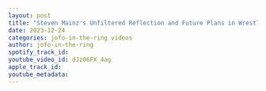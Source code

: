 ```yaml
---
layout: post
title: "Steven Mainz's Unfiltered Reflection and Future Plans in Wrestling Academy / Lutte Academie"
date: 2023-12-24
categories: jofo-in-the-ring videos
author: jofo-in-the-ring
spotify_track_id: 
youtube_video_id: dJz06FX_4ag
apple_track_id: 
youtube_metadata: 
---
```

